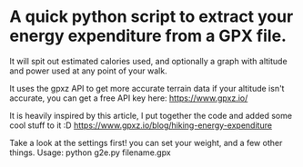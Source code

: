 # A quick python script to extract your energy expenditure from a GPX file.
It will spit out estimated calories used, and optionally a graph with altitude and power used at any point of your walk.

It uses the gpxz API to get more accurate terrain data if your altitude isn't accurate, you can get a free API key here:
https://www.gpxz.io/

It is heavily inspired by this article, I put together the code and added some cool stuff to it :D
https://www.gpxz.io/blog/hiking-energy-expenditure

Take a look at the settings first! you can set your weight, and a few other things.
Usage: python g2e.py filename.gpx
